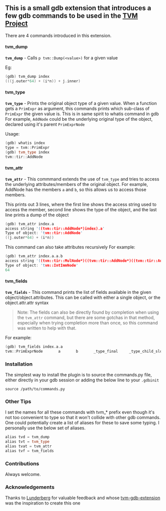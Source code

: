 ## This is a small gdb extension that introduces a few gdb commands to be used in the [TVM Project](https://github.com/apache/tvm)

There are 4 commands introduced in this extension.

#### tvm_dump
**`tvm_dump`** - Calls `p tvm::Dump(<value>)` for a given value

Eg:
```c++
(gdb) tvm_dump index
(((j.outer*64) + (i*n)) + j.inner)
```

#### tvm_type

**`tvm_type`** - Prints the original object type of a given value. When a function gets a `PrimExpr` as argument, this commands prints which sub-class of `PrimExpr` the given value is. This is in same spirit to whatis command in gdb
For example, `AddNode` could be the underlying original type of the object, declared using it's parent `PrimExprNode`

Usage:
```c++
(gdb) whatis index
type = tvm::PrimExpr
(gdb) tvm_type index
tvm::tir::AddNode
```

#### tvm_attr
**`tvm_attr`** - This commmand extends the use of `tvm_type` and tries to access the underlying attributes/members of the original object.
For example, AddNode has the members `a` and `b`, so this allows us to access those members.

This prints out 3 lines, where the first line shows the access string used to access the member, second line shows the type of the object, and the last line prints a dump of the object

```c++
(gdb) tvm_attr index.a
access string '((tvm::tir::AddNode*)index).a'
Type of object: 'tvm::tir::AddNode'
((j.outer*64) + (i*n))
```

This command can also take attributes recursively
For example:
```c++
(gdb) tvm_attr index.a.a.b
access string '((tvm::tir::MulNode*)((tvm::tir::AddNode*)((tvm::tir::AddNode*)index).a).a).b'
Type of object: 'tvm::IntImmNode'
64
```

#### tvm_fields
**`tvm_fields`** - This command prints the list of fields available in the given object/object.attributes. This can be called with either a single object, or the object.attr.attr syntax

> Note: The fields can also be directly found by <tab> completion when using the `tvm_attr` command, but there are some gotchas in that method, especially when trying completion more than once, so this command was written to help with that.

For example:
```c++
(gdb) tvm_fields index.a.a
tvm::PrimExprNode       a       b       _type_final     _type_child_slots
```

### Installation

The simplest way to install the plugin is to source the commands.py file, either directly in your gdb session or adding the below line to your `.gdbinit`

`source /path/to/commands.py`

### Other Tips

I set the names for all these commands with tvm_* prefix even though it's not too convenient to type so that it won't collide with other gdb commands. One could potentially create a list of aliases for these to save some typing. I personally use the below set of aliases.

```c++
alias tvd = tvm_dump
alias tvt = tvm_type
alias tvat = tvm_attr
alias tvf = tvm_fields
```

### Contributions

Always welcome.

### Acknowledgements

Thanks to [Lunderberg](https://github.com/Lunderberg/) for valuable feedback and whose [tvm-gdb-extension](https://github.com/Lunderberg/tvm-gdb-extension) was the inspiration to create this one


